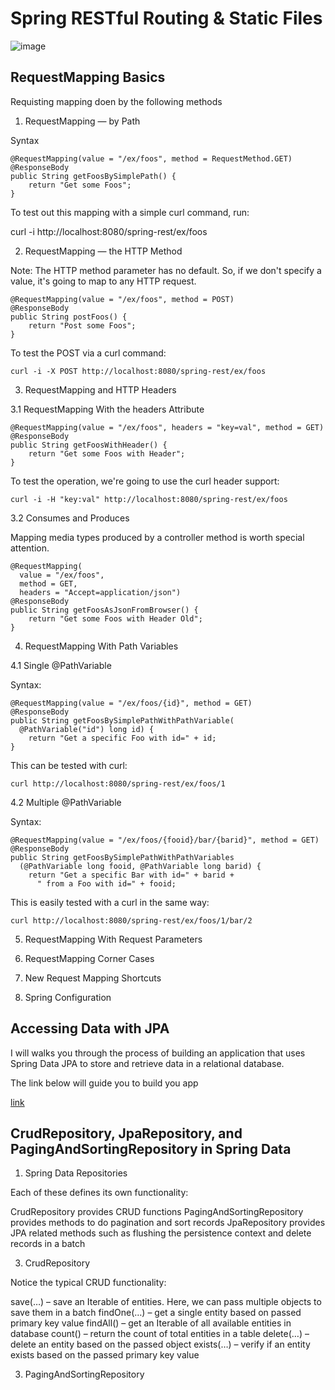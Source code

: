 # Spring RESTful Routing & Static Files

![image](https://i.stack.imgur.com/oesiH.png)

## RequestMapping Basics
Requisting mapping doen by the following methods 

1. RequestMapping — by Path

Syntax

```
@RequestMapping(value = "/ex/foos", method = RequestMethod.GET)
@ResponseBody
public String getFoosBySimplePath() {
    return "Get some Foos";
}
```
To test out this mapping with a simple curl command, run:

curl -i http://localhost:8080/spring-rest/ex/foos

2. RequestMapping — the HTTP Method

Note: The HTTP method parameter has no default. So, if we don't specify a value, it's going to map to any HTTP request.

```
@RequestMapping(value = "/ex/foos", method = POST)
@ResponseBody
public String postFoos() {
    return "Post some Foos";
}
```

To test the POST via a curl command:

```
curl -i -X POST http://localhost:8080/spring-rest/ex/foos
```

3. RequestMapping and HTTP Headers

3.1 RequestMapping With the headers Attribute

```
@RequestMapping(value = "/ex/foos", headers = "key=val", method = GET)
@ResponseBody
public String getFoosWithHeader() {
    return "Get some Foos with Header";
}
```

To test the operation, we're going to use the curl header support:

```
curl -i -H "key:val" http://localhost:8080/spring-rest/ex/foos
```

3.2 Consumes and Produces

Mapping media types produced by a controller method is worth special attention.

```
@RequestMapping(
  value = "/ex/foos", 
  method = GET, 
  headers = "Accept=application/json")
@ResponseBody
public String getFoosAsJsonFromBrowser() {
    return "Get some Foos with Header Old";
}
```

4. RequestMapping With Path Variables

4.1  Single @PathVariable

Syntax:

```
@RequestMapping(value = "/ex/foos/{id}", method = GET)
@ResponseBody
public String getFoosBySimplePathWithPathVariable(
  @PathVariable("id") long id) {
    return "Get a specific Foo with id=" + id;
}
```

This can be tested with curl:

```
curl http://localhost:8080/spring-rest/ex/foos/1
```

4.2 Multiple @PathVariable

Syntax:

```
@RequestMapping(value = "/ex/foos/{fooid}/bar/{barid}", method = GET)
@ResponseBody
public String getFoosBySimplePathWithPathVariables
  (@PathVariable long fooid, @PathVariable long barid) {
    return "Get a specific Bar with id=" + barid + 
      " from a Foo with id=" + fooid;
```
This is easily tested with a curl in the same way:


```
curl http://localhost:8080/spring-rest/ex/foos/1/bar/2
```

5. RequestMapping With Request Parameters

6. RequestMapping Corner Cases

7. New Request Mapping Shortcuts

8.  Spring Configuration

## Accessing Data with JPA

 I will walks you through the process of building an application that uses Spring Data JPA to store and retrieve data in a relational database.

 The link below will guide you to build you app 

[link](https://spring.io/guides/gs/accessing-data-jpa/)

## CrudRepository, JpaRepository, and PagingAndSortingRepository in Spring Data

1. Spring Data Repositories

Each of these defines its own functionality:

CrudRepository provides CRUD functions
PagingAndSortingRepository provides methods to do pagination and sort records
JpaRepository provides JPA related methods such as flushing the persistence context and delete records in a batch

3. CrudRepository

Notice the typical CRUD functionality:

save(…) – save an Iterable of entities. Here, we can pass multiple objects to save them in a batch
findOne(…) – get a single entity based on passed primary key value
findAll() – get an Iterable of all available entities in database
count() – return the count of total entities in a table
delete(…) – delete an entity based on the passed object
exists(…) – verify if an entity exists based on the passed primary key value

3. PagingAndSortingRepository